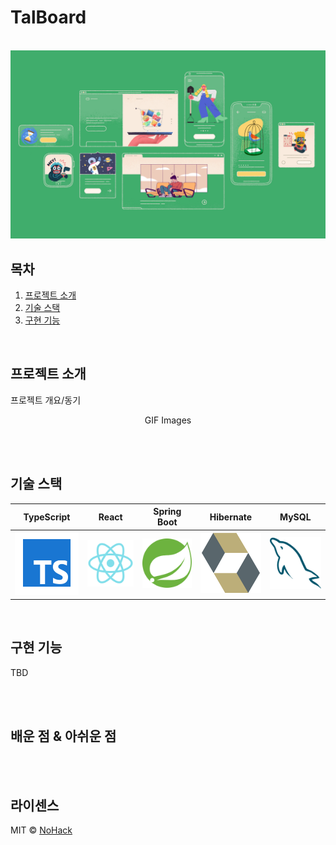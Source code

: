 # TalBoard

<p align="center">
  <br>
  <img src="./images/common/logo-sample.jpeg">
  <br>
</p>

목차
---
1. [프로젝트 소개](#프로젝트-소개)
2. [기술 스택](#기술-스택)
3. [구현 기능](#구현-기능)


<br>

## 프로젝트 소개

<p align="justify">
프로젝트 개요/동기
</p>

<p align="center">
GIF Images
</p>

<br><br>

## 기술 스택

| TypeScript |  React   |  Spring Boot  |  Hibernate  |   MySQL  |
| :--------: | :------: | :-----------: | :----------:| :------: |
|   ![ts]    | ![react] |   ![spring]   | ![hibernate]| ![mysql] |

<br>

## 구현 기능
TBD

<br><br>

## 배운 점 & 아쉬운 점

<p align="justify">

</p>

<br><br>

## 라이센스

MIT &copy; [NoHack](mailto:lbjp114@gmail.com)

<!-- Stack Icon Refernces -->
[ts]: /images/stack/typescript.svg
[react]: /images/stack/react.svg
[spring]: /images/stack/spring.svg
[hibernate]: /images/stack/hibernate.svg
[mysql]: /images/stack/mysql.svg
